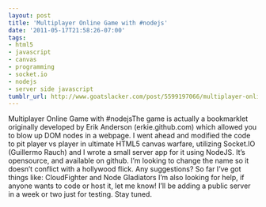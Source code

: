 ```yaml
---
layout: post
title: 'Multiplayer Online Game with #nodejs'
date: '2011-05-17T21:58:26-07:00'
tags:
- html5
- javascript
- canvas
- programming
- socket.io
- nodejs
- server side javascript
tumblr_url: http://www.goatslacker.com/post/5599197066/multiplayer-online-game-with-nodejs
---
```

Multiplayer Online Game with #nodejsThe game is actually a bookmarklet originally developed by Erik Anderson (erkie.github.com) which allowed you to blow up DOM nodes in a webpage. I went ahead and modified the code to pit player vs player in ultimate HTML5 canvas warfare, utilizing Socket.IO (Guillermo Rauch) and I wrote a small server app for it using NodeJS. It’s opensource, and available on github.
I’m looking to change the name so it doesn’t conflict with a hollywood flick. Any suggestions? So far I’ve got things like: CloudFighter and Node Gladiators
I’m also looking for help, if anyone wants to code or host it, let me know!
I’ll be adding a public server in a week or two just for testing. Stay tuned.
